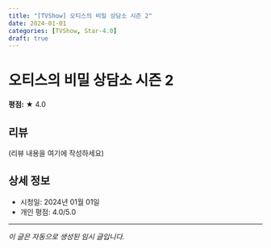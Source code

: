```yaml
---
title: "[TVShow] 오티스의 비밀 상담소 시즌 2"
date: 2024-01-01
categories: [TVShow, Star-4.0]
draft: true
---
```


# 오티스의 비밀 상담소 시즌 2

**평점:** ★ 4.0

## 리뷰

(리뷰 내용을 여기에 작성하세요)

## 상세 정보

- 시청일: 2024년 01월 01일
- 개인 평점: 4.0/5.0

---

*이 글은 자동으로 생성된 임시 글입니다.*
